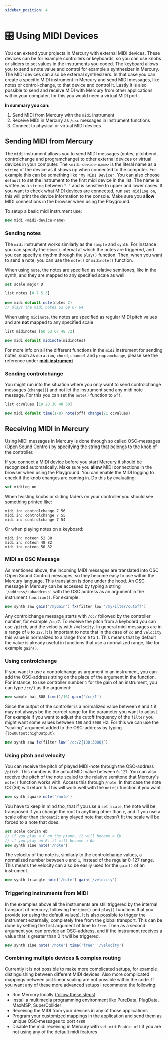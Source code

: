 ```yaml
---
sidebar_position: 4
---
```


# 🎛 Using MIDI Devices

You can extend your projects in Mercury with external MIDI devices. These devices can be for example controllers or keyboards, so you can use knobs or sliders to set values in the instruments you coded. The keyboard allows you to send a note value and control for example a synthesizer in Mercury. The MIDI devices can also be external synthesizers. In that case you can create a specific MIDI instrument in Mercury and send MIDI messages, like notes or control-change, to that device and control it. Lastly it is also possible to send and receive MIDI with Mercury from other applications within your computer, for this you would need a virtual MIDI port. 

**In summary you can:**

1. Send MIDI from Mercury with the `midi` instrument
2. Receive MIDI in Mercury as `/osc` messages in instrument functions
3. Connect to physical or virtual MIDI devices

## Sending MIDI from Mercury

The `midi` instrument allows you to send MIDI messages (notes, pitchbend, controlchange and programchange) to other external devices or virtual devices in your computer. The `<midi-device-name>` is the literal name as a `string` of the device as it shows up when connected to the computer. For example this can be something like `"My MIDI Device"`. You can also choose `default` to set the instrument to the first midi device in the list. The name is written as a `string` between `" "` and is sensitive to upper and lower cases. If you want to check what MIDI devices are connected, run `set midiLog on`, this will print the device information to the console. Make sure you **allow** MIDI connections in the browser when using the Playground.

To setup a basic midi instrument use:

```js
new midi <midi-device-name>
```

### Sending notes

The `midi` instrument works similarly as the `sample` and `synth`. For instance you can specify the `time()` interval at which the notes are triggered, and you can specify a rhythm through the `play()` function. Then, when you want to send a note, you can use the `note()` or `midinote()` function.

When using `note`, the notes are specified as relative semitones, like in the synth, and they are mapped to any specified scale as well.

```js
set scale major D

list notes [0 7 5 3]

new midi default note(notes 2)
// plays the midi notes 62 69 67 64
```

When using `midinote`, the notes are specified as regular MIDI pitch values and are **not** mapped to any specified scale

```js
list midinotes [60 63 67 48 72]

new midi default midinote(midinotes)
```

For more info on all the different functions in the `midi` instrument for sending notes, such as `duration`, `chord`, `channel` and `programchange`, please see the reference under [**midi instrument**](./../reference/instruments.md#midi)

### Sending controlchange

You might run into the situation where you only want to send controlchange messages (`change()`) and not let the instrument send any midi note message. For this you can set the `note()` function to `off`.

```js
list ccValues [10 20 30 40 50]

new midi default time(1/8) note(off) change(21 ccValues)
```

## Receiving MIDI in Mercury

Using MIDI messages in Mercury is done through so called OSC-messages (Open Sound Control) by specifying the string that belongs to the knob of the controller.

If you connect a MIDI device before you start Mercury it should be recognized automatically. Make sure you **allow** MIDI connections in the browser when using the Playground. You can enable the MIDI logging to check if the knob changes are coming in. Do this by evaluating:

```js
set midiLog on
```

When twisting knobs or sliding faders on your controller you should see something printed like:

```
midi in: controlchange 7 56
midi in: controlchange 7 55
midi in: controlchange 7 54
```

Or when playing notes on a keyboard:

```
midi in: noteon 52 88
midi in: noteon 48 82
midi in: noteon 50 82
```

### MIDI as OSC Message

As mentioned above, the incoming MIDI messages are translated into OSC (Open Sound Control) messages, so they become easy to use within the Mercury language. This translation is done under the hood. An OSC message in Mercury can be accessed by typing a string `'/address/subaddress'` with the OSC address as an argument in the instrument `function()`. For example:

```js
new synth saw gain('/myGain') fx(filter low '/myFilter/cutoff')
```

Any controlchange message starts with `/cc/` followed by the controller number, for example `/cc/7`. To receive the pitch from a keyboard you can use `/pitch`, and the velocity with `/velocity`. In general midi messages are in a range of `0` to `127`. It is important to note that in the case of `cc` and `velocity` this value is normalized to a range from `0` to `1`. This means that by default the value is already useful in functions that use a normalized range, like for example `gain()`. 

### Using controlchange

If you want to use a controlchange as argument in an instrument, you can add the OSC-address string on the place of the argument in the function. For instance, to use controller number `1` for the gain of an instrument, you can type `/cc/1` as the argument:

```js
new sample hat_808 time(1/16) gain('/cc/1')
```

Since the output of the controller is a normalized value between `0` and `1` it may not always be the correct range for the parameter you want to adjust. For example if you want to adjust the cutoff frequency of the `filter` you might want some values between `100` and `3000` Hz. For this we can use the "scaling" argument added to the OSC-address by typing `{lowOutput:highOutput}`.

```js
new synth saw fx(filter low `/cc/2{100:3000}`)
```

### Using pitch and velocity

You can receive the pitch of played MIDI-note through the OSC-address `/pitch`. This number is the actual MIDI value between `0-127`. You can also receive the pitch of the note scaled to the relative semitone that Mercury's `note()` function works with. Access this through `/note`. In that case the note C3 (36) will return `0`. This will work well with the `note()` function if you want.


```js
new synth square note('/note')
```

You have to keep in mind tho, that if you use a `set scale`, the note will be transposed if you change the root to anything other than `c`, and if you use a scale other than `chromatic` any played note that doesn't fit the scale will be forced to a note that does.

```js
set scale dorian eb
// if you play a C on the piano, it will become a Eb. 
// if you play an E, it will become a Gb
new synth sine note('/note')
```

The velocity of the note is, similarly to the controlchange values, a normalized number between `0` and `1`, instead of the regular 0-127 range. This means the velocity can also be easily used for the `gain()` of an instrument.

```js
new synth triangle note('/note') gain('/velocity')
```

### Triggering instruments from MIDI

In the examples above all the instruments are still triggered by the internal transport of mercury, following the `time()` and `play()` functions that you provide (or using the default values). It is also possible to trigger the instrument externally, completely free from the global transport. This can be done by setting the first argument of time to `free`. Then as a second argument you can provide an OSC-address, and if the instrument receives a value that is greater than 0 it will be triggered.

```js
new synth sine note('/note') time('free' '/velocity')
```

### Combining multiple devices & complex routing

Currently it is not possible to make more complicated setups, for example distinguishing between different MIDI devices. Also more complicated mappings between just linear scaling are not possible within the code. If you want any of these more advanced setups I recommend the following:

- Run Mercury locally ([follow these steps](./../getting-started.md#-without-internet))
- Install a multimedia programming environment like PureData, PlugData, MaxMSP, SuperCollider
- Receiving the MIDI from your devices in any of those applications
- Program your customized mappings in the application and send them as unique OSC-messages to port `4880`
- Disable the midi receiving in Mercury with `set midiEnable off` if you are not using any of the default midi features
